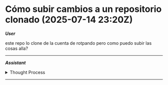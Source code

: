 <!-- Generated by SpecStory -->

# Cómo subir cambios a un repositorio clonado (2025-07-14 23:20Z)

_**User**_

este repo lo clone de la cuenta de rotpando pero como puedo subir las cosas alla?

---

_**Assistant**_

<think><details><summary>Thought Process</summary>El usuario está preguntando cómo subir cambios a un repositorio que clonó de la cuenta de rotpando. Parece que quiere saber cómo hacer push o contribuir de vuelta al repositorio original. 

Necesito verificar el estado actual del repositorio para entender mejor la situación. Voy a revisar:

1. El remoto configurado (origin)
2. Los cambios que tiene</details></think>

---

